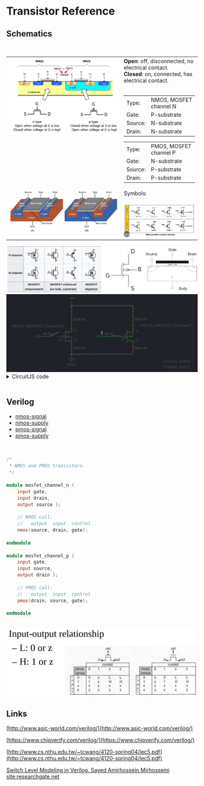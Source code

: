# Transistor Reference

## Schematics

<br>

<table width='100%'>
<tr>
<td valign='top'>
    <img src='./images/nmos-pmos.png' width='100%'>
</td>
<td valign='top' width='40%'>
    <b>Open</b>: off, disconnected, no electrical contact.<br>
    <b>Closed</b>: on, connected, has electrical contact.<br><br>
    <table>
    <tr>
        <td>Type:</td><td>NMOS, MOSFET channel N</td>
    </tr>
    <tr>
        <td>Gate:</td><td>P-substrate</td>
    </tr>
    <tr>
        <td>Source:</td><td>N-substrate</td>
    </tr>
    <tr>
        <td>Drain:</td><td>N-substrate</td>
    </tr>
    </table>
    <table>
    <tr>
        <td>Type:</td><td>PMOS, MOSFET channel P</td>
    </tr>
    <tr>
        <td>Gate:</td><td>N-substrate</td>
    </tr>
    <tr>
        <td>Source:</td><td>P-substrate</td>
    </tr>
    <tr>
        <td>Drain:</td><td>P-substrate</td>
    </tr>
    </table>
</td>
</tr>
<tr>
    <td valign='top'>
        <img src='images/Figure_11-Semiconductor_Handbook_800w.jpg' >
    </td>
    <td valign='top'>
        Symbols:<br><br>
        <img src='images/symbols-nmos-pmos-transistor.png' >
    </td>
</tr>
</table>

<img src='images/t-types.jpg' >

<img src='images/Peek 21-04-2023 16-19.gif' >

<details>
    <summary>CircuitJS code</summary>
    <br>
    <a href='https://www.falstad.com/circuit/circuitjs.html' target='_blank'>https://www.falstad.com/circuit/circuitjs.html</a>

```
$ 1 0.000005 2.3728258192205156 44 5 50 5e-11
f 304 240 352 240 0 1.5 0.02
172 256 240 224 240 0 7 5 5 0 0 0.5 Gate Voltage
w 352 256 352 304 3
w 352 224 352 128 3
172 352 128 352 96 0 7 5 5 0 0 0.5 Drain Voltage
g 352 304 352 320 0 0
s 272 240 304 240 0 1 false
f 528 240 576 240 1 1.5 0.02
s 496 240 528 240 0 0 false
172 480 240 448 240 0 7 5 5 0 0 0.5 Gate Voltage
w 576 128 576 224 3
w 352 128 576 128 0
w 576 256 576 304 3
w 576 304 352 304 0
x 359 224 369 227 4 15 D
x 306 256 317 259 4 15 G
x 360 258 370 261 4 15 S
x 584 225 594 228 4 15 S
x 584 260 594 263 4 15 D
x 533 254 544 257 4 15 G
x 134 207 321 210 4 15 NMOS,\sMOSFET\schannel\sN
x 603 205 788 208 4 15 PMOS,\sMOSFET\schannel\sP
x 337 346 370 349 4 15 GND
x 686 335 786 338 4 15 Current:\syellow
x 686 354 782 357 4 15 Voltage:\sgreen
w 480 240 496 240 3
w 256 240 272 240 3
o 0 64 0 4099 5 0.2 0 6 0 3 0 0 0 3 7 0 7 3
```

</details>

<br>

## Verilog

- [nmos-signal](verilog/nmos-signal/)
- [nmos-supply](verilog/nmos-supply/)
- [pmos-signal](verilog/pmos-signal/)
- [pmos-supply](verilog/pmos-supply/)

<br>

```verilog
/*
 * NMOS and PMOS transistors.
 */

module mosfet_channel_n (
    input gate,
    input drain, 
    output source );

    // NMOS call:
    //   output  input  control
    nmos(source, drain, gate);

endmodule

module mosfet_channel_p (
    input gate,
    input source, 
    output drain );

    // PMOS call:
    //   output  input  control
    pmos(drain, source, gate);

endmodule
```

<br>

<img src='images/2023-04-21 18-06-21.png' >

<br>

## Links

[http://www.asic-world.com/verilog/](http://www.asic-world.com/verilog/)

[https://www.chipverify.com/verilog/](https://www.chipverify.com/verilog/)

[http://www.cs.nthu.edu.tw/~tcwang/4120-spring04/lec5.pdf](http://www.cs.nthu.edu.tw/~tcwang/4120-spring04/lec5.pdf)

[Switch Level Modeling in Verilog. Sayed Amirhossein Mirhosseini site:researchgate.net](https://www.google.com/search?gs_ssp=eJzj4tLP1TcoqsozNStWYDRgdGDw4ilKLU5NLErOSE8sSQUAgjsJHg&q=Switch%20Level%20Modeling%20in%20Verilog.%20Sayed%20Amirhossein%20Mirhosseini%20site%3Aresearchgate.net&oq=rsearch&aqs=chrome.1.69i57j46i10i131i199i433i465i512j0i10i433i512j0i10i512j0i10i131i433i512j0i10i512j0i10i131i433i512j5.3508j0j9&sourceid=chrome&ie=UTF-8&ved=2ahUKEwifwL6_9Lv-AhU2LrkGHWv_C3cQ2wF6BAgYEAE&ei=B_9CZN-gHLbc5OUP6_6vuAc)


